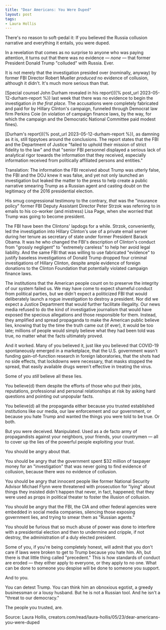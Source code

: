 ```yaml
---
title: "Dear Americans: You Were Duped"
layout: post
tags:
- Laura Hollis
---
```


There's no reason to soft-pedal it: If you believed the Russia collusion narrative and everything it entails, you were duped.

In a revelation that comes as no surprise to anyone who was paying attention, it turns out that there was no evidence — *none* — that former President Donald Trump "colluded" with Russia. Ever.

It is not merely that the investigation presided over (nominally, anyway) by former FBI Director Robert Mueller *produced* no evidence of collusion, although it didn't. It's much more serious than that.

[Special counsel John Durham revealed in his report]({% post_url 2023-05-12-durham-report %}) last week that there was no evidence to begin the investigation *in the first place.* The accusations were completely fabricated and paid for by Hillary Clinton's campaign, funneled through Democrat law firm Perkins Coie (in violation of campaign finance laws, by the way, for which the campaign and the Democratic National Committee paid modest fines).

[Durham's report]({% post_url 2023-05-12-durham-report %}), as damning as it is, still tippytoes around the conclusions. The report states that the FBI and the Department of Justice "failed to uphold their mission of strict fidelity to the law" and that "senior FBI personnel displayed a serious lack of analytical rigor towards the information that they received, especially information received from politically affiliated persons and entities."

Translation: The information the FBI received about Trump was utterly false, the FBI and the DOJ knew it was false, and yet not only launched an investigation but leaked the matter to the press to help create a public narrative smearing Trump as a Russian agent and casting doubt on the legitimacy of the 2016 presidential election.

His smug congressional testimony to the contrary, *that* was the "insurance policy" former FBI Deputy Assistant Director Peter Strzok was referring to in emails to his co-worker (and mistress) Lisa Page, when she worried that Trump was going to become president.

The FBI have been the Clintons' lapdogs for a while. Strzok, conveniently, led the investigation into Hillary Clinton's use of a private email server during her tenure as secretary of state under former President Barack Obama. It was he who changed the FBI's description of Clinton's conduct from "grossly negligent" to "extremely careless" to help her avoid legal liability. And the same FBI that was willing to use fabricated "evidence" to justify baseless investigations of Donald Trump dropped four criminal investigations of Hillary Clinton, despite ample evidence of foreign donations to the Clinton Foundation that potentially violated campaign finance laws.

The institutions that the American people count on to preserve the integrity of our system failed us. We may have come to expect shameful conduct from political parties, but we didn't expect a politicized FBI that would deliberately launch a rogue investigation to destroy a president. Nor did we expect a Justice Department that would further facilitate illegality. Our news media refused to do the kind of investigative journalism that would have exposed the specious allegations and those responsible for them. Instead, they amplified and spread propaganda to make the American public believe lies, knowing that by the time the truth came out (if ever), it would be too late; millions of people would simply believe what they had been told was true, no matter what the facts ultimately proved.

And it worked. Many of you believed it, just like you believed that COVID-19 spontaneously emerged in a marketplace, that the U.S. government wasn't funding gain-of-function research in foreign laboratories, that the shots had no side effects, that lockdowns were necessary, that masks stopped the spread, that easily available drugs weren't effective in treating the virus.

Some of you *still* believe all these lies.

You believe(d) them despite the efforts of those who put their jobs, reputations, professional and personal relationships at risk by asking hard questions and pointing out unpopular facts.

You believe(d) all the propaganda either because you trusted established institutions like our media, our law enforcement and our government, or because you hate Trump and wanted the things you were told to be true. Or both.

But you were deceived. Manipulated. Used as a de facto army of propagandists against your neighbors, your friends, your countrymen — all to cover up the lies of the powerful people exploiting your trust.

You should be angry about that.

You should be angry that the government spent $32 million of taxpayer money for an "investigation" that was never going to find evidence of collusion, because there *was* no evidence of collusion.

You should be angry that innocent people like former National Security Advisor Michael Flynn were threatened with prosecution for "lying" about things they insisted didn't happen that never, in fact, happened; that they were used as props in political theater to foster the illusion of collusion.

You should be angry that the FBI, the CIA and other federal agencies were embedded in social media companies, silencing those exposing government lies, and trying to smear them as "Russian agents."

You should be furious that so much abuse of power was done to interfere with a presidential election and then to undermine and cripple, if not destroy, the administration of a duly elected president.

Some of you, if you're being completely honest, will admit that you don't care if laws were broken to get to Trump because you hate him. Ah, but there is that little thing called "precedent." This is how standards of conduct are eroded — they either apply to everyone, or they apply to no one. What can be done to someone you despise will be done to someone you support.

And to you.

You can detest Trump. You can think him an obnoxious egotist, a greedy businessman or a lousy husband. But he is not a Russian tool. And he isn't a "threat to our democracy."

The people you trusted, are.

Source: Laura Hollis, creators.com/read/laura-hollis/05/23/dear-americans-you-were-duped

